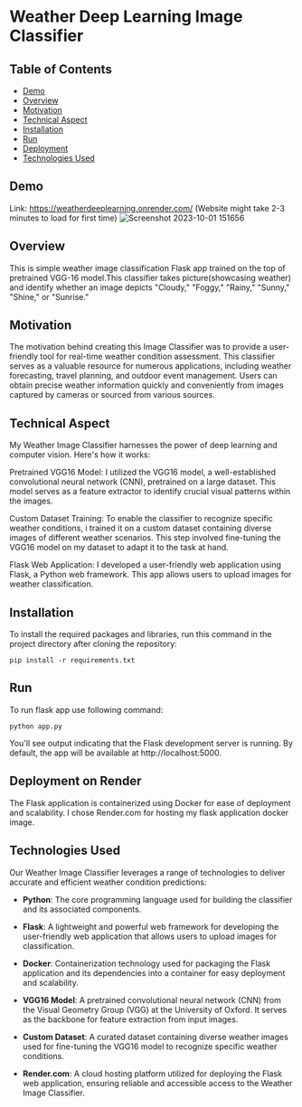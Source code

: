 # Weather Deep Learning Image Classifier 

## Table of Contents

- [Demo](#demo)
- [Overview](#overview)
- [Motivation](#motivation)
- [Technical Aspect](#technical-aspect)
- [Installation](#installation)
- [Run](#run)
- [Deployment](#deployment)
- [Technologies Used](#technologies-used)

## Demo

Link: https://weatherdeeplearning.onrender.com/ (Website might take 2-3 minutes to load for first time)
![Screenshot 2023-10-01 151656](https://github.com/saad415/Weather-Deep-Learning/assets/28076292/20559910-d5a2-4cfb-a277-a145fa09adaf)

## Overview

This is simple weather image classification Flask app trained on the top of pretrained VGG-16 model.This classifier takes picture(showcasing weather) and identify whether an image depicts "Cloudy," "Foggy," "Rainy," "Sunny," "Shine," or "Sunrise." 

## Motivation

The motivation behind creating this Image Classifier was to provide a user-friendly tool for real-time weather condition assessment. This classifier serves as a valuable resource for numerous applications, including weather forecasting, travel planning, and outdoor event management. Users can obtain precise weather information quickly and conveniently from images captured by cameras or sourced from various sources.

## Technical Aspect

My Weather Image Classifier harnesses the power of deep learning and computer vision. Here's how it works:

Pretrained VGG16 Model: I utilized the VGG16 model, a well-established convolutional neural network (CNN), pretrained on a large dataset. This model serves as a feature extractor to identify crucial visual patterns within the images.

Custom Dataset Training: To enable the classifier to recognize specific weather conditions, i trained it on a custom dataset containing diverse images of different weather scenarios. This step involved fine-tuning the VGG16 model on my dataset to adapt it to the task at hand.

Flask Web Application: I developed a user-friendly web application using Flask, a Python web framework. This app allows users to upload images for weather classification.

## Installation

To install the required packages and libraries, run this command in the project directory after cloning the repository:
```console
pip install -r requirements.txt
```

## Run

To run flask app use following command:
```console
python app.py
```
You'll see output indicating that the Flask development server is running. By default, the app will be available at http://localhost:5000.

## Deployment on Render

The Flask application is containerized using Docker for ease of deployment and scalability. I chose Render.com for hosting my flask application docker image.

## Technologies Used

Our Weather Image Classifier leverages a range of technologies to deliver accurate and efficient weather condition predictions:

- **Python**: The core programming language used for building the classifier and its associated components.

- **Flask**: A lightweight and powerful web framework for developing the user-friendly web application that allows users to upload images for classification.

- **Docker**: Containerization technology used for packaging the Flask application and its dependencies into a container for easy deployment and scalability.

- **VGG16 Model**: A pretrained convolutional neural network (CNN) from the Visual Geometry Group (VGG) at the University of Oxford. It serves as the backbone for feature extraction from input images.

- **Custom Dataset**: A curated dataset containing diverse weather images used for fine-tuning the VGG16 model to recognize specific weather conditions.

- **Render.com**: A cloud hosting platform utilized for deploying the Flask web application, ensuring reliable and accessible access to the Weather Image Classifier.

##
